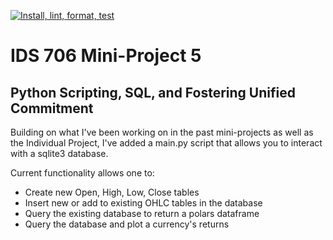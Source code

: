 [![Install, lint, format, test](https://github.com/nogibjj/mini-project5_JCB/actions/workflows/ci.yml/badge.svg)](https://github.com/nogibjj/mini-project5_JCB/actions/workflows/ci.yml)

# IDS 706 Mini-Project 5

## Python Scripting, SQL, and Fostering Unified Commitment

Building on what I've been working on in the past mini-projects as well as the Individual Project, I've added a main.py script that allows you to interact with a sqlite3 database.

Current functionality allows one to:
- Create new Open, High, Low, Close tables
- Insert new or add to existing OHLC tables in the database
- Query the existing database to return a polars dataframe
- Query the database and plot a currency's returns
